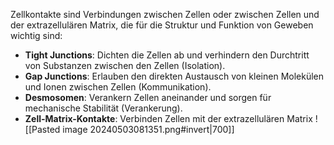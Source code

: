 Zellkontakte sind Verbindungen zwischen Zellen oder zwischen Zellen und der extrazellulären Matrix, die für die Struktur und Funktion von Geweben wichtig sind:
- **Tight Junctions**: Dichten die Zellen ab und verhindern den Durchtritt von Substanzen zwischen den Zellen (Isolation).
- **Gap Junctions**: Erlauben den direkten Austausch von kleinen Molekülen und Ionen zwischen Zellen (Kommunikation).
- **Desmosomen**: Verankern Zellen aneinander und sorgen für mechanische Stabilität (Verankerung).
- **Zell-Matrix-Kontakte**: Verbinden Zellen mit der extrazellulären Matrix
![[Pasted image 20240503081351.png#invert|700]]